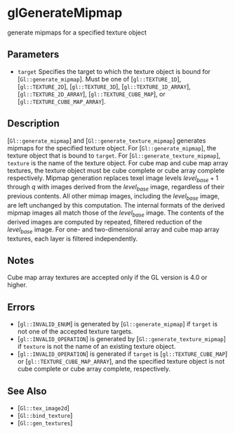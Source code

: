 # glGenerateMipmap
generate mipmaps for a specified texture object

## Parameters
- `target`
  Specifies the target to which the texture object is bound for
  [`Gl::generate_mipmap`]. Must be one of [`gl::TEXTURE_1D`],
  [`gl::TEXTURE_2D`], [`gl::TEXTURE_3D`], [`gl::TEXTURE_1D_ARRAY`],
  [`gl::TEXTURE_2D_ARRAY`], [`gl::TEXTURE_CUBE_MAP`], or
  [`gl::TEXTURE_CUBE_MAP_ARRAY`].

## Description
[`Gl::generate_mipmap`] and [`Gl::generate_texture_mipmap`] generates
  mipmaps for the specified texture object. For [`Gl::generate_mipmap`],
  the texture object that is bound to `target`. For
  [`Gl::generate_texture_mipmap`], `texture` is the name of the texture
  object.
For cube map and cube map array textures, the texture object must be
  cube complete or cube array complete respectively.
Mipmap generation replaces texel image levels $level_{base} + 1$
  through $q$ with images derived from the $level_{base}$ image,
  regardless of their previous contents. All other mimap images,
  including the $level_{base}$ image, are left unchanged by this
  computation.
The internal formats of the derived mipmap images all match those of
  the $level_{base}$ image. The contents of the derived images are
  computed by repeated, filtered reduction of the $level_{base}$ image.
  For one- and two-dimensional array and cube map array textures, each
  layer is filtered independently.

## Notes
Cube map array textures are accepted only if the GL version is 4.0 or
  higher.

## Errors
- [`gl::INVALID_ENUM`] is generated by [`Gl::generate_mipmap`] if
  `target` is not one of the accepted texture targets.
- [`gl::INVALID_OPERATION`] is generated by
  [`Gl::generate_texture_mipmap`] if `texture` is not the name of an
  existing texture object.
- [`gl::INVALID_OPERATION`] is generated if `target` is
  [`gl::TEXTURE_CUBE_MAP`] or [`gl::TEXTURE_CUBE_MAP_ARRAY`], and the
  specified texture object is not cube complete or cube array complete,
  respectively.

## See Also
- [`Gl::tex_image2d`]
- [`Gl::bind_texture`]
- [`Gl::gen_textures`]
